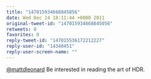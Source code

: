 ```yaml
---
title: "147015934668845056"
date: Wed Dec 14 18:11:44 +0000 2011
original-tweet-id: "147015934668845056"
retweets: 0
favorites: 0
reply-tweet-id: "147015536172212227"
reply-user-id: "14340451"
reply-user-screen-name: ""
---
```

<a href="https://twitter.com/mattdleonard">@mattdleonard</a> Be interested in reading the art of HDR.
